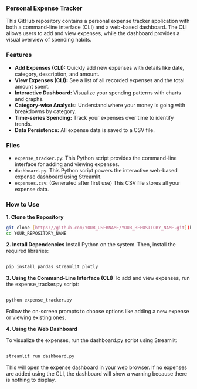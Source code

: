 ### Personal Expense Tracker

This GitHub repository contains a personal expense tracker application with both a command-line interface (CLI) and a web-based dashboard. The CLI allows users to add and view expenses, while the dashboard provides a visual overview of spending habits.

### Features

* **Add Expenses (CLI):** Quickly add new expenses with details like date, category, description, and amount.
* **View Expenses (CLI):** See a list of all recorded expenses and the total amount spent.
* **Interactive Dashboard:** Visualize your spending patterns with charts and graphs.
* **Category-wise Analysis:** Understand where your money is going with breakdowns by category.
* **Time-series Spending:** Track your expenses over time to identify trends.
* **Data Persistence:** All expense data is saved to a CSV file.

### Files

* `expense_tracker.py`: This Python script provides the command-line interface for adding and viewing expenses.
* `dashboard.py`: This Python script powers the interactive web-based expense dashboard using Streamlit.
* `expenses.csv`: (Generated after first use) This CSV file stores all your expense data.

### How to Use

**1. Clone the Repository**

```bash
git clone [https://github.com/YOUR_USERNAME/YOUR_REPOSITORY_NAME.git](https://github.com/YOUR_USERNAME/YOUR_REPOSITORY_NAME.git)
cd YOUR_REPOSITORY_NAME
```
**2. Install Dependencies**
Install Python on the system. Then, install the required libraries:

```bash

pip install pandas streamlit plotly
```
**3. Using the Command-Line Interface (CLI)**
To add and view expenses, run the expense_tracker.py script:

```bash

python expense_tracker.py
```
Follow the on-screen prompts to choose options like adding a new expense or viewing existing ones.

**4. Using the Web Dashboard**

To visualize the expenses, run the dashboard.py script using Streamlit:

```bash

streamlit run dashboard.py
```
This will open the expense dashboard in your web browser. If no expenses are added using the CLI, the dashboard will show a warning because there is nothing to display.
